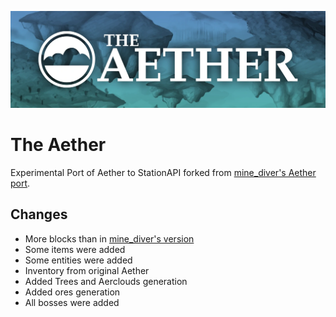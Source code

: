 ![Banner image](doc/banner.webp)
# The Aether
Experimental Port of Aether to StationAPI forked from [mine_diver's Aether port](https://github.com/mineLdiver/The-Aether).

## Changes
- More blocks than in [mine_diver's version](https://github.com/mineLdiver/The-Aether)
- Some items were added
- Some entities were added
- Inventory from original Aether
- Added Trees and Aerclouds generation
- Added ores generation
- All bosses were added
